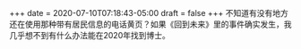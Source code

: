 +++
date = 2020-07-10T07:18:43-05:00
draft = false
+++
不知道有没有地方还在使用那种带有居民信息的电话黄页？如果《回到未来》里的事件确实发生，我几乎想不到有什么办法能在2020年找到博士。
